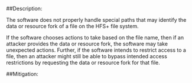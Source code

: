 ##Description:

The software does not properly handle special paths that may identify the data or resource fork of a file on the HFS+ file system.

If the software chooses actions to take based on the file name, then if an attacker provides the data or resource fork, the software may take unexpected actions. Further, if the software intends to restrict access to a file, then an attacker might still be able to bypass intended access restrictions by requesting the data or resource fork for that file.

##Mitigation:

